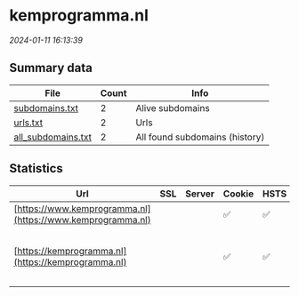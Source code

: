 # kemprogramma.nl
*2024-01-11 16:13:39*
## Summary data
| File       | Count | Info |
|------------|-------|------|
|[subdomains.txt](/data/kemprogramma.nl/subdomains.txt)|2|Alive subdomains|
|[urls.txt](/data/kemprogramma.nl/urls.txt)|2|Urls|
|[all_subdomains.txt](/data/kemprogramma.nl/all_subdomains.txt)|2|All found subdomains (history)|
## Statistics
| Url | SSL | Server | Cookie | HSTS | CSP | XFO | XXP | RP | Tech |Title |
|------------|-------|------|------|------|------|------|------|------|------|------|
|[https://www.kemprogramma.nl](https://www.kemprogramma.nl)| ||:white_check_mark: |:white_check_mark: |:warning: | 1:white_check_mark: | 2:white_check_mark: | 3:white_check_mark: |HSTS||
|[https://kemprogramma.nl](https://kemprogramma.nl)| ||:white_check_mark: |:white_check_mark: |:warning: | 1:white_check_mark: | 2:white_check_mark: | 3:white_check_mark: |Apache Tomcat Fourthwall:1.0.0 HSTS Java MariaDB Skolengo:1.0.0|KEM programma|